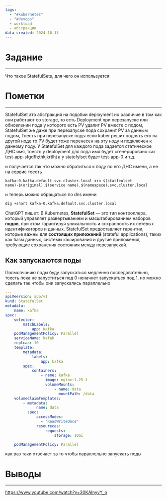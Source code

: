 ```yaml
---
tags:
  - "#kubernetes"
  - "#devops"
  - workload
  - абстракции
data created: 2024-10-13
---
```

# Задание
----
Что такое StatefulSets, для чего он используется 

# Пометки 
---
StatefulSet это абстракция на подобии deployment но различие в том как они работают со storage, то есть Deployment при перезапуске или обновлении пода у которого есть PV удалит PV вместе с подом, StatefulSet же даже при перезапуске пода сохранит PV за данным подом,
Тоесть при перезапуске поды если kuber решит поднять его на другой ноде то PV будет тоже перенесен на эту ноду и подключен к данному поду.
У StatefulSet для каждого пода задается статическое ДНС имя, тоесть у deployment для пода имя будет сгенерировано как test-app-sfgdfh;thkjkrtlhj а у statefylset будет test-app-0 и т.д.

и получается так что можно обратиться к поду по его ДНС имени, а не на сервис 
тоесть 
```
kafka-0.kafka.default.svc.cluster.local это $(statfeulset name)-$(original).$(service name).$(namespace).svc.cluster.local
```
и теперь можно обращаться по dns имени 
```bash
dig +short kafka-0.kafka.default.svc.cluster.local
```


ChatGPT пишет: В Kubernetes, **StatefulSet** — это тип контроллера, который управляет развертыванием и масштабированием наборов **подов**, при этом гарантируя уникальность и сохранность их сетевых идентификаторов и данных. StatefulSet предоставляет гарантии, которые важны для **состоящих приложений** (stateful applications), таких как базы данных, системы кэширования и другие приложения, требующие сохранения состояния между перезапускай.


## Как запускаются поды
Полмолчанию поды буду запускаться медленно последовательно, тоесть пока не запуститься под 0 неначнет запускаться под 1, но можно сделать так чтобы они запускались параллельно
```yaml
---
apiVeersion: app/v1
kund: StatefulSet
metadata:
	name: kafka
spec:
	selector:
		matchLabels:
			app: Kafka
	podManagementPolicy: Parallel
	serviceName: kafak
	replcas: 10
	template:
		metadata:
			labels:
				app: kafka
		spec:
			containers:
				- name: kafka
				  image: nginx:1.25.1
				  volumeMounts:
					  - name: data
					    mountPath: /data
	volumeClaimTemplates:
		- metadata:
			  name: data
		  spec:
			  accessModes:
				- "ReadWriteOnce"
			  resoureces:
				  requests:
					  storage: 10Gi
```

```yaml
	podManagementPolicy: Parallel
```
как раз таки отвечает за то чтобы параллельно запускать поды  
# Выводы
---



https://www.youtube.com/watch?v=30KAInyvY_o